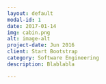 ```yaml
---
layout: default
modal-id: 1
date: 2017-01-14
img: cabin.png
alt: image-alt
project-date: Jun 2016
client: Start Bootstrap
category: Software Engineering
description: Blablabla

---
```


